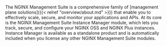 The NGINX Management Suite is a comprehensive family of [management plane solutions]({{< relref "overview/about.md" >}}) that enable you to effectively scale, secure, and monitor your applications and APIs. 
At its core is the NGINX Management Suite Instance Manager module, which lets you track, secure, and configure your NGINX OSS and NGINX Plus instances. Instance Manager is available as a standalone product and is automatically included when you license any other NGINX Management Suite modules.

<!-- Do not remove. Keep this code at the bottom of the include -->
<!-- DOCS-1058 -->